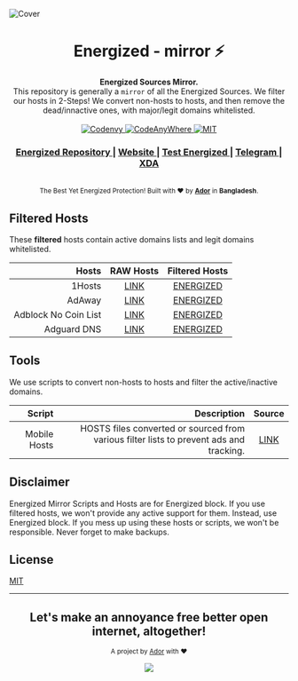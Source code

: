 ![Cover](https://nayemador.com/assets/covers/energized_cover.svg)

<h1 align="center">Energized - mirror ⚡</h1> 

<div align="center">
  <strong>Energized Sources Mirror.</strong>
</div>
<div align="center">
  This repository is generally a  <code>mirror</code> of all the Energized Sources. We filter our hosts in 2-Steps! We convert non-hosts to hosts, and then remove the dead/innactive ones, with major/legit domains whitelisted.
</div>

<br />

<div align="center">
  <!-- Codenvy -->
  <a href="https://codenvy.io/">
    <img src="https://img.shields.io/badge/Cloud-Codenvy-00305b.svg?longCache=true&style=flat-square"
      alt="Codenvy" />
  </a>
  <!-- CodeAnyWhere -->
  <a href="https://codeanywhere.com/">
    <img src="https://img.shields.io/badge/Cloud-CodeAnyWhere-7F3F97.svg?longCache=true&style=flat-square"
      alt="CodeAnyWhere" />
  </a>
  <!-- License -->
  <a href="https://github.com/EnergizedProtection/block/blob/master/LICENSE">
    <img src="https://img.shields.io/badge/License-MIT-blue.svg?style=flat-square"
      alt="MIT" />
  </a>
</div>

<div align="center">
  <h3>
    <a href="https://github.com/EnergizedProtection/block">
      Energized Repository
    </a>
    <span> | </span>
    <a href="https://nayemador.com/energized">
      Website
    </a>
    <span> | </span>
    <a href="https://nayemador.com/energized/secure/">
      Test Energized
    </a>
    <span> | </span>
    <a href="https://t.me/EnergizedProtection">
      Telegram
    </a>
    <span> | </span>
    <a href="https://elbo.in/energizedxda">
      XDA
    </a>
  </h3>
</div>

<br />

<div align="center">
  <sub>The Best Yet Energized Protection! Built with ❤︎ by
    <a href="https://nayemador.com"><strong>Ador</strong></a> in <strong>Bangladesh</strong>.
  </a>
</div>

## Filtered Hosts

These **filtered** hosts contain active domains lists and legit domains whitelisted.

Hosts | RAW Hosts | Filtered Hosts |
-----:|:---------:|:--------------:|
1Hosts | [LINK](https://1hosts.cf) | [ENERGIZED](https://raw.githubusercontent.com/EnergizedProtection/mirror/master/active/filter/1hosts.cf.txt) |
AdAway | [LINK](https://adaway.org/hosts.txt) | [ENERGIZED](https://raw.githubusercontent.com/EnergizedProtection/mirror/master/active/filter/adaway.org.txt) |
Adblock No Coin List | [LINK](https://raw.githubusercontent.com/hoshsadiq/adblock-nocoin-list/master/hosts.txt) | [ENERGIZED](https://raw.githubusercontent.com/EnergizedProtection/mirror/master/active/filter/adblock-nocoin-list.txt) |
Adguard DNS | [LINK](https://raw.githubusercontent.com/EnergizedProtection/mirror/master/converter/filter/adguard-dns.txt) | [ENERGIZED](https://raw.githubusercontent.com/EnergizedProtection/mirror/master/active/filter/adguard-dns.txt) |

## Tools

We use scripts to convert non-hosts to hosts and filter the active/inactive domains.

Script  | Description  | Source |
-------:|-------------:|:------:|
Mobile Hosts | HOSTS files converted or sourced from various filter lists to prevent ads and tracking. | [LINK](https://github.com/r-a-y/mobile-hosts/)

## Disclaimer

Energized Mirror Scripts and Hosts are for Energized block. If you use filtered hosts, we won't provide any active support for them. Instead, use Energized block. If you mess up using these hosts or scripts, we won't be responsible. Never forget to make backups.

## License
[MIT](https://github.com/EnergizedProtection/block/blob/master/LICENSE)

---

<div align="center">
  <h2>Let's make an annoyance free better open internet, altogether!</h2>
</div>

<p align="center"><sub>A project by <a href="https://nayemador.com target="_blank">Ador</a> with ❤<p>

<p align="center"><a href="https://saythanks.io/to/AdroitAdorKhan" target="_blank"><img src="https://img.shields.io/badge/Say%20Thanks-!-1EAEDB.svg?longCache=true&style=flat-square"></a><p>

